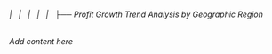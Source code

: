 ###### |   |   |   |   |   ├── Profit Growth Trend Analysis by Geographic Region

*Add content here*